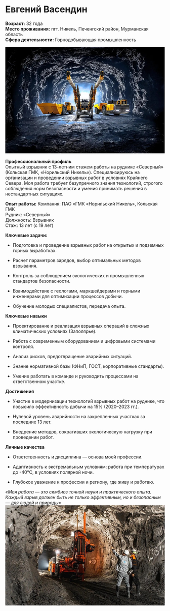 # Евгений Васендин
**Возраст:** 32 года\
**Место проживания:** пгт. Никель, Печенгский район, Мурманская область\
**Сфера деятельности:** Горнодобывающая промышленность

![](./XXXL.jpg)

**Профессиональный профиль**\
Опытный взрывник с 13-летним стажем работы на руднике «Северный» (Кольская ГМК, «Норильский Никель»). Специализируюсь на организации и проведении взрывных работ в условиях Крайнего Севера. Моя работа требует безупречного знания технологий, строгого соблюдения норм безопасности и умения принимать решения в нестандартных ситуациях.

**Опыт работы:**
Компания: ПАО «ГМК «Норильский Никель», Кольская ГМК\
Рудник: «Северный»\
Должность: Взрывник\
Стаж: 13 лет (с 19 лет)

**Ключевые задачи:**

- Подготовка и проведение взрывных работ на открытых и подземных горных выработках.

- Расчет параметров зарядов, выбор оптимальных методов взрывания.

- Контроль за соблюдением экологических и промышленных стандартов безопасности.

- Взаимодействие с геологами, маркшейдерами и горными инженерами для оптимизации процессов добычи.

- Обучение молодых специалистов, передача опыта.

**Ключевые навыки**
- Проектирование и реализация взрывных операций в сложных климатических условиях (Заполярье).

- Работа с современным оборудованием и цифровыми системами контроля.

- Анализ рисков, предотвращение аварийных ситуаций.

- Знание нормативной базы (ФНиП, ГОСТ, корпоративные стандарты).

- Умение работать в команде и руководить процессами на ответственном участке.

**Достижения**
- Участие в модернизации технологий взрывных работ на руднике, что повысило эффективность добычи на 15% (2020–2023 гг.).

- Нулевой уровень аварийности на закрепленных участках за последние 13 лет.

- Внедрение методов, сокративших экологическую нагрузку при проведении работ.

**Личные качества**
- Ответственность и дисциплина — основа моей профессии.

- Адаптивность к экстремальным условиям: работа при температурах до -40°C, в условиях полярной ночи.

- Глубокое уважение к профессии и региону, где живу и работаю.

*«Моя работа — это симбиоз точной науки и практического опыта. Каждый взрыв должен быть не только эффективным, но и безопасным — для людей и природы»*
![](./756655790064700.jpg)
